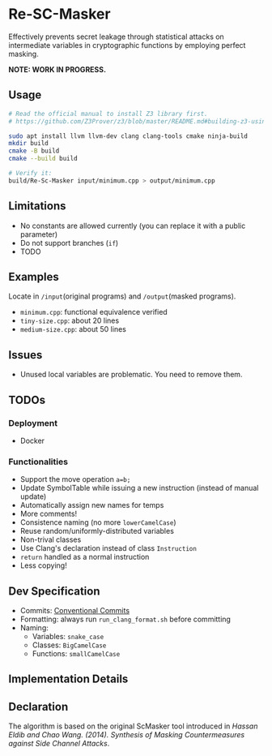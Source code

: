 # Re-SC-Masker

Effectively prevents secret leakage through statistical attacks on intermediate variables in cryptographic functions by employing perfect masking.

**NOTE: WORK IN PROGRESS.**

## Usage

```bash
# Read the official manual to install Z3 library first.
# https://github.com/Z3Prover/z3/blob/master/README.md#building-z3-using-cmake

sudo apt install llvm llvm-dev clang clang-tools cmake ninja-build
mkdir build 
cmake -B build
cmake --build build

# Verify it:
build/Re-Sc-Masker input/minimum.cpp > output/minimum.cpp
```

## Limitations

- No constants are allowed currently (you can replace it with a public parameter)
- Do not support branches (`if`)
- TODO

## Examples

Locate in `/input`(original programs) and `/output`(masked programs).

- `minimum.cpp`: functional equivalence verified
- `tiny-size.cpp`: about 20 lines
- `medium-size.cpp`: about 50 lines

## Issues

- Unused local variables are problematic. You need to remove them.

## TODOs

### Deployment

- Docker

### Functionalities

- Support the move operation `a=b;`
- Update SymbolTable while issuing a new instruction (instead of manual update)
- Automatically assign new names for temps
- More comments!
- Consistence naming (no more `lowerCamelCase`)
- Reuse random/uniformly-distributed variables
- Non-trival classes
- Use Clang's declaration instead of class `Instruction`
- `return` handled as a normal instruction
- Less copying!

## Dev Specification

- Commits: [Conventional Commits](https://www.conventionalcommits.org/zh-hans/v1.0.0/)
- Formatting: always run `run_clang_format.sh` before committing
- Naming:
    - Variables: `snake_case`
    - Classes: `BigCamelCase`
    - Functions: `smallCamelCase`

## Implementation Details

## Declaration

The algorithm is based on the original ScMasker tool introduced in *Hassan Eldib and Chao Wang. (2014). Synthesis of Masking Countermeasures against Side Channel Attacks*.
